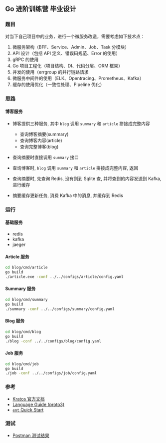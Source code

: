 ## Go 进阶训练营 毕业设计

### 题目

对当下自己项目中的业务，进行一个微服务改造，需要考虑如下技术点：
1) 微服务架构（BFF、Service、Admin、Job、Task 分模块）
2) API 设计（包括 API 定义、错误码规范、Error 的使用）
3) gRPC 的使用
4) Go 项目工程化（项目结构、DI、代码分层、ORM 框架）
5) 并发的使用（errgroup 的并行链路请求
6) 微服务中间件的使用（ELK、Opentracing、Prometheus、Kafka）
7) 缓存的使用优化（一致性处理、Pipeline 优化）

### 思路

#### 博客服务

- 博客提供三种服务, 其中 `blog` 调用 `summary` 和 `article` 拼接成完整内容
  
   - 查询博客摘要(summary)
   - 查询博客内容(article)
   - 查询完整博客(blog)
- 查询摘要时直接调用 `summary` 接口
- 查询博客时, `blog` 调用 `summary` 和 `article` 拼接成完整内容, 返回
- 查询摘要时, 先查询 Redis, 没有则到 Sqlite 查, 并将查到的内容发送到 Kafka, 进行缓存
- 摘要缓存更新任务, 消费 Kafka 中的消息, 并缓存到 Redis

### 运行

#### 基础服务
- redis
- kafka
- jaeger

#### Article 服务
```bash
cd blog/cmd/article
go build
./article.exe -conf ../../configs/article/config.yaml
```

#### Summary 服务
```bash
cd blog/cmd/summary
go build
./summary -conf ../../configs/summary/config.yaml
```

#### Blog 服务
```bash
cd blog/cmd/blog
go build
./blog -conf ../../configs/blog/config.yaml
```

#### Job 服务
```bash
cd blog/cmd/job
go build
./job -conf ../../configs/job/config.yaml
```

### 参考

- [Kratos 官方文档](https://github.com/go-kratos/kratos/blob/main/examples/blog)
- [Language Guide (proto3)](https://developers.google.com/protocol-buffers/docs/proto3)
- [`ent` Quick Start](https://entgo.io/docs/getting-started/)

### 测试

- [Postman 测试结果](./doc/postman_result.json)
